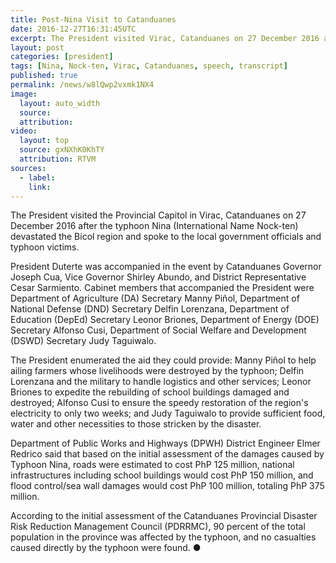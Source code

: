 ```yaml
---
title: Post-Nina Visit to Catanduanes
date: 2016-12-27T16:31:45UTC
excerpt: The President visited Virac, Catanduanes on 27 December 2016 after the typhoon Nina devastated the Bicol region and spoke to the local government officials and typhoon victims.
layout: post
categories: [president]
tags: [Nina, Nock-ten, Virac, Catanduanes, speech, transcript]
published: true
permalink: /news/w8lQwp2vxmk1NX4
image:
  layout: auto_width
  source: 
  attribution: 
video:
  layout: top
  source: gxNXhK0KhTY
  attribution: RTVM
sources:
  - label:
    link:
---
```


The President visited the Provincial Capitol in Virac, Catanduanes on 27 December 2016 after the typhoon Nina (International Name Nock-ten) devastated the Bicol region and spoke to the local government officials and typhoon victims.

President Duterte was accompanied in the event by Catanduanes Governor Joseph Cua, Vice Governor Shirley Abundo, and District Representative Cesar Sarmiento.
Cabinet members that accompanied the President were Department of Agriculture (DA) Secretary Manny Piñol, Department of National Defense (DND) Secretary Delfin Lorenzana, Department of Education (DepEd) Secretary Leonor Briones, Department of Energy (DOE) Secretary Alfonso Cusi, Department of Social Welfare and Development (DSWD) Secretary Judy Taguiwalo.

The President enumerated the aid they could provide: Manny Piñol to help ailing farmers whose livelihoods were destroyed by the typhoon; Delfin Lorenzana and the military to handle logistics and other services; Leonor Briones to expedite the rebuilding of school buildings damaged and destroyed; Alfonso Cusi to ensure the speedy restoration of the region's electricity to only two weeks; and Judy Taguiwalo to provide sufficient food, water and other necessities to those stricken by the disaster.

Department of Public Works and Highways (DPWH) District Engineer Elmer Redrico said that based on the initial assessment of the damages caused by Typhoon Nina, roads were estimated to cost PhP 125 million, national infrastructures including school buildings would cost PhP 150 million, and flood control/sea wall damages would cost PhP 100 million, totaling PhP 375 million.

According to the initial assessment of the Catanduanes Provincial Disaster Risk Reduction Management Council (PDRRMC), 90 percent of the total population in the province was affected by the typhoon, and no casualties caused directly by the typhoon were found.
&#x25cf;
